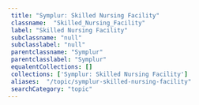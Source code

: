 ```yaml
--- 
 title: "Symplur: Skilled Nursing Facility" 
 classname:  "Skilled_Nursing_Facility" 
 label: "Skilled Nursing Facility" 
 subclassname: "null" 
 subclasslabel: "null" 
 parentclassname: "Symplur" 
 parentclasslabel: "Symplur" 
 equalentCollections: [] 
 collections: ['Symplur: Skilled Nursing Facility']
 aliases:  "/topic/symplur-skilled-nursing-facility"  
 searchCategory: "topic" 
---
```

